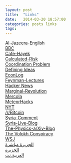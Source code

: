 ```yaml
---
layout: post
title:  "Links"
date:   2014-03-20 18:57:00
categories: posts links
tags:
---
```


<div class="list-group">
  <a target="_blank" class="list-group-item" style="margin-bottom: -30px;" href="http://www.aljazeera.com/news/middleeast/">Al-Jazeera-English</a><br />
  <a target="_blank" class="list-group-item" style="margin-bottom: -30px;" href="http://www.bbc.co.uk/news/world/">BBC</a><br />
  <a target="_blank" class="list-group-item" style="margin-bottom: -30px;" href="http://www.cafehayek.com/">Cafe-Hayek</a><br />
  <a target="_blank" class="list-group-item" style="margin-bottom: -30px;" href="http://www.calculatedriskblog.com/">Calculated-Risk</a><br />
  <a target="_blank" class="list-group-item" style="margin-bottom: -30px;" href="http://www.coordinationproblem.org/">Coordination Problem</a><br />
  <a target="_blank" class="list-group-item" style="margin-bottom: -30px;" href="http://www.hoover.org/publications/defining-ideas/libertarian-archives">Defining Ideas</a><br />
  <a target="_blank" class="list-group-item" style="margin-bottom: -30px;" href="http://econlog.econlib.org/">EconLog</a><br />
  <a target="_blank" class="list-group-item" style="margin-bottom: -30px;" href="http://www.feynmanlectures.caltech.edu/">Feynman-Lectures</a><br />
  <a target="_blank" class="list-group-item" style="margin-bottom: -30px;" href="https://news.ycombinator.com/news">Hacker News</a><br />
  <a target="_blank" class="list-group-item" style="margin-bottom: -30px;" href="http://marginalrevolution.com/">Marginal-Revolution</a><br />
  <a target="_blank" class="list-group-item" style="margin-bottom: -30px;" href="http://www.mercola.com/">Mercola</a><br />
  <a target="_blank" class="list-group-item" style="margin-bottom: -30px;" href="http://meteorhacks.com/">MeteorHacks</a><br />
  <a target="_blank" class="list-group-item" style="margin-bottom: -30px;" href="http://www.nytimes.com/">NYT</a><br />
  <a target="_blank" class="list-group-item" style="margin-bottom: -30px;" href="http://www.reddit.com/r/bitcoin">/r/Bitcoin</a><br />
  <a target="_blank" class="list-group-item" style="margin-bottom: -30px;" href="http://www.joshualandis.com/blog/">Syria-Comment</a><br />
  <a target="_blank" class="list-group-item" style="margin-bottom: -30px;" href="http://live.aljazeera.com/Event/Syria_Live_Blog">Syria-Live-Blog</a><br />
  <a target="_blank" class="list-group-item" style="margin-bottom: -30px;" href="https://medium.com/the-physics-arxiv-blog">The-Physics-arXiv-Blog</a><br />
  <a target="_blank" class="list-group-item" style="margin-bottom: -30px;" href="http://www.volokh.com/">The Volokh Conspiracy</a><br />
  <a target="_blank" class="list-group-item" style="margin-bottom: -30px;" href="http://online.wsj.com/home-page">WSJ</a><br />
  <a target="_blank" class="list-group-item" style="margin-bottom: -30px;" href="http://www.livestation.com/ar/channels/aljazeera-arabic">الجزيرة مباشرة</a><br />
  <a target="_blank" class="list-group-item" style="margin-bottom: -30px;" href="http://www.aljazeera.net/portal">الجزيرة</a><br />
  <a target="_blank" class="list-group-item" style="margin-bottom: -30px;" href="http://www.alarabiya.net/default.html">العربية.نت</a>
</div>